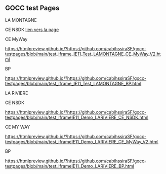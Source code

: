 ## GOCC test Pages


LA MONTAGNE

CE NSDK
<a href="https://htmlpreview.github.io/?https://github.com/cabihssiraSF/gocc-testpages/blob/main/test_iframe_IE11_Test_LAMONTAGNE_CE_NSDK.html">lien vers la page</a>


CE MyWay

https://htmlpreview.github.io/?https://github.com/cabihssiraSF/gocc-testpages/blob/main/test_iframe_IE11_Test_LAMONTAGNE_CE_MyWay_V2.html

BP

https://htmlpreview.github.io/?https://github.com/cabihssiraSF/gocc-testpages/blob/main/test_iframe_IE11_Test_LAMONTAGNE_BP.html


LA RIVIERE

CE NSDK

https://htmlpreview.github.io/?https://github.com/cabihssiraSF/gocc-testpages/blob/main/test_iframeIE11_Demo_LARIVIERE_CE_NSDK.html

CE MY WAY

https://htmlpreview.github.io/?https://github.com/cabihssiraSF/gocc-testpages/blob/main/test_iframeIE11_Demo_LARIVIERE_CE_MyWay_V2.html

BP

https://htmlpreview.github.io/?https://github.com/cabihssiraSF/gocc-testpages/blob/main/test_iframeIE11_Demo_LARIVIERE_BP.html
